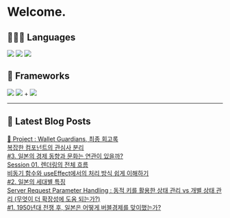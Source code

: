 # Welcome.

## 🧑🏻‍💻 Languages

<p>
    <img src="https://img.shields.io/badge/TypeScript-3178C6?style=flat-square&logo=TypeScript&logoColor=white"/> 
  <img src="https://img.shields.io/badge/JavaScript-F7DF1E?style=flat-square&logo=JavaScript&logoColor=white"/> 
  <img src="https://img.shields.io/badge/Java-5382A1?style=flat-square&logo=openjdk&logoColor=white"/>
</p>

## 📘 Frameworks 

<p>
  <img src="https://img.shields.io/badge/React-61DAFB?style=flat-square&logo=React&logoColor=black"/>
  <img src="https://img.shields.io/badge/Vue.js-4FC08D?style=flat-square&logo=Vue.js&logoColor=white"/>
+ <img src="https://img.shields.io/badge/Next.js-000000?style=flat-square&logo=Next.js&logoColor=white"/>
</p>




---


## 📕 Latest Blog Posts

<a href="https://wonbin109.tistory.com/111">📌 Project : Wallet Guardians, 최종 회고록</a></br><a href=https://wonbin109.tistory.com/124>복잡한 컴포넌트의 관심사 분리</a></br><a href=https://wonbin109.tistory.com/123>  #3. 일본의 경제 동향과 문화는 연관이 있을까?</a></br><a href=https://wonbin109.tistory.com/122>Session 01. 렌더링의 전체 흐름</a></br><a href=https://wonbin109.tistory.com/121>비동기 함수와 useEffect에서의 처리 방식 쉽게 이해하기</a></br><a href=https://wonbin109.tistory.com/120>  #2. 일본의 세대별 특징</a></br><a href=https://wonbin109.tistory.com/119>Server Request Parameter Handling : 동적 키를 활용한 상태 관리 vs 개별 상태 관리 (무엇이 더 확장성에 도움 되는가?)</a></br><a href=https://wonbin109.tistory.com/118> #1. 1950년대 전쟁 후, 일본은 어떻게 버블경제를 맞이했는가?</a></br>